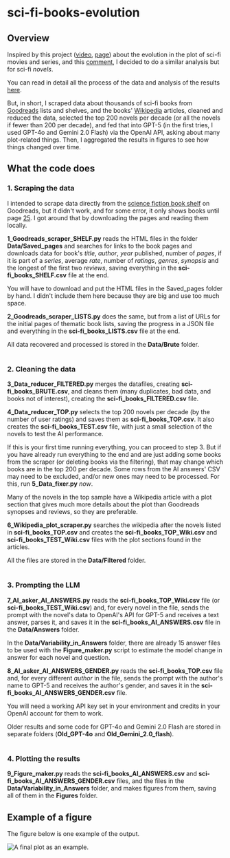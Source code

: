 # sci-fi-books-evolution

## Overview

Inspired by this project ([video](https://www.youtube.com/watch?v=nRQ2vMpw-n8), [page](https://pudding.cool/2024/07/scifi/)) about the evolution in the plot of sci-fi movies and series, and this [comment](https://www.youtube.com/watch?v=nRQ2vMpw-n8&lc=UgyRg89P8kRYQ2SdXrV4AaABAg), I decided to do a similar analysis but for sci-fi _novels_.

You can read in detail all the process of the data and analysis of the results [here](https://fdesmello.wordpress.com/2024/11/21/a-journey-through-160-years-of-sci-fi-novels-a-study-using-data-and-ai/).

But, in short, I scraped data about thousands of sci-fi books from [Goodreads](https://www.goodreads.com/) lists and shelves, and the books' [Wikipedia](https://en.wikipedia.org/wiki/Main_Page) articles, cleaned and reduced the data, selected the top 200 novels per decade (or all the novels if fewer than 200 per decade), and fed that into GPT-5 (in the first tries, I used GPT-4o and Gemini 2.0 Flash) via the OpenAI API, asking about many plot-related things. Then, I aggregated the results in figures to see how things changed over time.

## What the code does

### 1. Scraping the data

I intended to scrape data directly from the [science fiction book shelf](https://www.goodreads.com/shelf/show/science-fiction) on Goodreads, but it didn't work, and for some error, it only shows books until page [25](https://www.goodreads.com/shelf/show/science-fiction?page=25). I got around that by downloading the pages and reading them locally.

**1_Goodreads_scraper_SHELF.py** reads the HTML files in the folder **Data/Saved_pages** and searches for links to the book pages and downloads data for book's _title_, _author_, _year_ published, number of _pages_, if it is part of a _series_, average _rate_, number of _ratings_, _genres_, _synopsis_ and the longest of the first two _reviews_, saving everything in the **sci-fi_books_SHELF.csv** file at the end.

You will have to download and put the HTML files in the Saved_pages folder by hand. I didn't include them here because they are big and use too much space.

**2_Goodreads_scraper_LISTS.py** does the same, but from a list of URLs for the initial pages of thematic book lists, saving the progress in a JSON file and everything in the **sci-fi_books_LISTS.csv** file at the end. 

All data recovered and processed is stored in the **Data/Brute** folder.

#

### 2. Cleaning the data

**3_Data_reducer_FILTERED.py** merges the datafiles, creating **sci-fi_books_BRUTE.csv**, and cleans them (many duplicates, bad data, and books not of interest), creating the **sci-fi_books_FILTERED.csv** file.

**4_Data_reducer_TOP.py** selects the top 200 novels per decade (by the number of user ratings) and saves them as **sci-fi_books_TOP.csv**. It also creates the **sci-fi_books_TEST.csv** file, with just a small selection of the novels to test the AI performance. 

If this is your first time running everything, you can proceed to step 3. But if you have already run everything to the end and are just adding some books from the scraper (or deleting books via the filtering), that may change which books are in the top 200 per decade. Some rows from the AI answers' CSV may need to be excluded, and/or new ones may need to be processed. For this, run **5_Data_fixer.py** _now_.

Many of the novels in the top sample have a Wikipedia article with a plot section that gives much more details about the plot than Goodreads synopses and reviews, so they are preferable.

**6_Wikipedia_plot_scraper.py** searches the wikipedia after the novels listed in **sci-fi_books_TOP.csv** and creates the **sci-fi_books_TOP_Wiki.csv** and **sci-fi_books_TEST_Wiki.csv** files with the plot sections found in the articles.

All the files are stored in the **Data/Filtered** folder.

#

### 3. Prompting the LLM

**7_AI_asker_AI_ANSWERS.py** reads the **sci-fi_books_TOP_Wiki.csv** file (or **sci-fi_books_TEST_Wiki.csv**) and, for every novel in the file, sends the prompt with the novel's data to OpenAI's API for GPT-5 and receives a text answer, parses it, and saves it in the **sci-fi_books_AI_ANSWERS.csv** file in the **Data/Answers** folder.

In the **Data/Variability_in_Answers** folder, there are already 15 answer files to be used with the **Figure_maker.py** script to estimate the model change in answer for each novel and question.

**8_AI_asker_AI_ANSWERS_GENDER.py** reads the **sci-fi_books_TOP.csv** file and, for every different _author_ in the file, sends the prompt with the author's name to GPT-5 and receives the author's gender, and saves it in the **sci-fi_books_AI_ANSWERS_GENDER.csv** file.

You will need a working API key set in your environment and credits in your OpenAI account for them to work.

Older results and some code for GPT-4o and Gemini 2.0 Flash are stored in separate folders (**Old_GPT-4o** and **Old_Gemini_2.0_flash**).

#

### 4. Plotting the results

**9_Figure_maker.py** reads the **sci-fi_books_AI_ANSWERS.csv** and **sci-fi_books_AI_ANSWERS_GENDER.csv** files, and the files in the **Data/Variability_in_Answers** folder, and makes figures from them, saving all of them in the **Figures** folder.

## Example of a figure

The figure below is one example of the output.

![A final plot as an example.](./Figures/04%20time%20GPT.png "When does most of the story take place in relation to the year the book was published? Distant past: millennia or more before; Far past: centuries before; Near past: within a few decades before; Present: within a few years; Near future: within a few decades ahead; Far future: centuries ahead; Distant future: millennia or more ahead; Multiple timelines: distinct time periods without a single dominant timeframe; Uncertain: Not enough information to say, unclear.")

